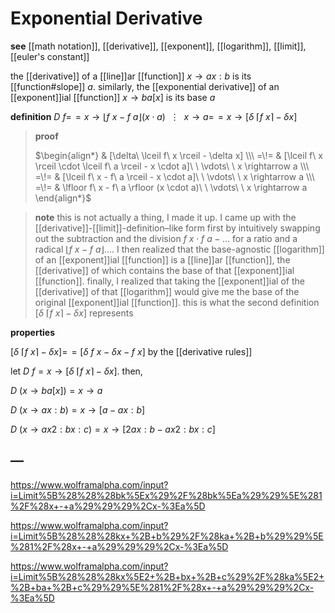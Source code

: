 # Exponential Derivative

**see** [[math notation]], [[derivative]], [[exponent]], [[logarithm]], [[limit]], [[euler's constant]]

the [[derivative]] of a [[line]]ar [[function]] $x \rightarrow ax : b$ is its [[function#slope]] $a$. similarly, the [[exponential derivative]] of an [[exponent]]ial [[function]] $x \rightarrow ba[x]$ is its base $a$

**definition** $D\ f =\!= x \rightarrow \lfloor f\ x - f\ a \rfloor (x \cdot a)\ \ \vdots\ \ x \rightarrow a =\!= x \rightarrow [\delta\ \lceil f\ x \rceil - \delta x]$

> **proof**
>
> $\begin{align*} & [\delta\ \lceil f\ x \rceil - \delta x] \\\ =\!= & [\lceil f\ x \rceil \cdot \lceil f\ a \rceil - x \cdot a]\ \ \vdots\ \ x \rightarrow a \\\ =\!= & [\lceil f\ x - f\ a \rceil - x \cdot a]\ \ \vdots\ \ x \rightarrow a \\\ =\!= & \lfloor f\ x - f\ a \rfloor (x \cdot a)\ \ \vdots\ \ x \rightarrow a \end{align*}$

> **note** this is not actually a thing, I made it up. I came up with the [[derivative]]-[[limit]]-definition&ndash;like form first by intuitively swapping out the subtraction and the division $f\ x \cdot f\ a - \dots$ for a ratio and a radical $\lfloor f\ x - f\ a \rfloor \dots$. I then realized that the base-agnostic [[logarithm]] of an [[exponent]]ial [[function]] is a [[line]]ar [[function]], the [[derivative]] of which contains the base of that [[exponent]]ial [[function]]. finally, I realized that taking the [[exponent]]ial of the [[derivative]] of that [[logarithm]] would give me the base of the original [[exponent]]ial [[function]]. this is what the second definition $[\delta\ \lceil f\ x \rceil - \delta x]$ represents

**properties**

$[\delta\ \lceil f\ x \rceil - \delta x] =\!= [\delta\ f\ x - \delta x - f\ x]$ by the [[derivative rules]]

let $D\ f = x \rightarrow [\delta\ \lceil f\ x \rceil - \delta x]$. then,

$D\ (x \rightarrow ba[x]) = x \rightarrow a$

$D\ (x \rightarrow ax : b) = x \rightarrow [a - ax : b]$

$D\ (x \rightarrow ax2 : bx : c) = x \rightarrow [2ax : b - ax2 : bx : c]$

## &mdash;

<https://www.wolframalpha.com/input?i=Limit%5B%28%28%28bk%5Ex%29%2F%28bk%5Ea%29%29%5E%281%2F%28x+-+a%29%29%29%2Cx-%3Ea%5D>

<https://www.wolframalpha.com/input?i=Limit%5B%28%28%28kx+%2B+b%29%2F%28ka+%2B+b%29%29%5E%281%2F%28x+-+a%29%29%29%2Cx-%3Ea%5D>

<https://www.wolframalpha.com/input?i=Limit%5B%28%28%28kx%5E2+%2B+bx+%2B+c%29%2F%28ka%5E2+%2B+ba+%2B+c%29%29%5E%281%2F%28x+-+a%29%29%29%2Cx-%3Ea%5D>
